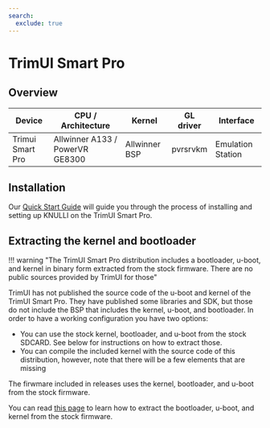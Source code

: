 ```yaml
---
search:
  exclude: true
---
```

# TrimUI Smart Pro

## Overview

| Device | CPU / Architecture | Kernel | GL driver | Interface |
| -- | -- | -- | -- | -- |
| Trimui Smart Pro | Allwinner A133 / PowerVR GE8300 | Allwinner BSP | pvrsrvkm | Emulation Station |


## Installation

Our [Quick Start Guide](../../../play/quick-start/) will guide you through the process of installing and setting up KNULLI on the TrimUI Smart Pro.

## Extracting the kernel and bootloader

!!! warning "The TrimUI Smart Pro distribution includes a bootloader, u-boot, and kernel in binary form extracted from the stock firmware. There are no public sources provided by TrimUI for those"

TrimUI has not published the source code of the u-boot and kernel of the TrimUI Smart Pro. They have published some libraries and SDK, but those do not include the BSP that includes the kernel, u-boot, and bootloader. In order to have a working configuration you have two options:

* You can use the stock kernel, bootloader, and u-boot from the stock SDCARD. See below for instructions on how to extract those. 
* You can compile the included kernel with the source code of this distribution, however, note that there will be a few elements that are missing

The firwmare included in releases uses the kernel, bootloader, and u-boot from the stock firmware.

You can read [this page](../../guides/A133-firmware-extract.md) to learn how to extract the bootloader, u-boot, and kernel from the stock firmware.
